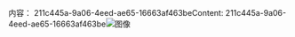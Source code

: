 <span data-ttu-id="53758-101">内容： 211c445a-9a06-4eed-ae65-16663af463be</span><span class="sxs-lookup"><span data-stu-id="53758-101">Content: 211c445a-9a06-4eed-ae65-16663af463be</span></span>![图像](ba24e819-d50d-4555-845c-dff534198c3d.png)
